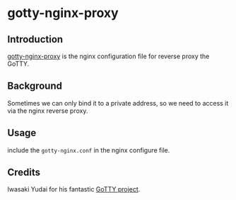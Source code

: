 # gotty-nginx-proxy


## Introduction
[gotty-nginx-proxy](https://github.com/niuzhiqiang90/gotty-nginx-proxy.git) is the nginx configuration file for reverse proxy the GoTTY.


## Background
Sometimes we can only bind it to a private address, so we need to access it via the nginx reverse proxy.


## Usage
include the `gotty-nginx.conf` in the nginx configure file.


## Credits
Iwasaki Yudai for his fantastic [GoTTY project](https://github.com/yudai/gotty.git).


